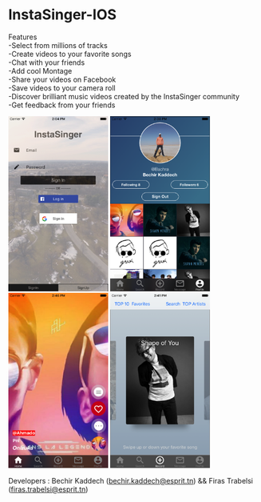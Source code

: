 # InstaSinger-IOS

Features </br>
-Select from millions of tracks </br>
-Create videos to your favorite songs</br>
-Chat with your friends</br>
-Add cool Montage</br>
-Share your videos on Facebook</br>
-Save videos to your camera roll </br>
-Discover brilliant music videos created by the InstaSinger community</br>
-Get feedback from your friends</br>

<div>
<img src="https://github.com/bachra1993/InstaSinger-IOS/blob/master/Simulator%20Screen%20Shot%20May%2029%2C%202017%2C%202.04.18%20PM.png" width="200" height="350">


<img src="https://github.com/bachra1993/InstaSinger-IOS/blob/master/Simulator%20Screen%20Shot%20May%2029%2C%202017%2C%202.38.36%20PM.png" width="200" height="350">

<img src="https://github.com/bachra1993/InstaSinger-IOS/blob/master/Simulator%20Screen%20Shot%20May%2029%2C%202017%2C%202.46.03%20PM.png" width="200" height="350">

<img src="https://github.com/bachra1993/InstaSinger-IOS/blob/master/Simulator%20Screen%20Shot%20May%2029%2C%202017%2C%202.41.14%20PM.png" width="200" height="350">
</div>

 Developers : Bechir Kaddech (bechir.kaddech@esprit.tn) && Firas Trabelsi (firas.trabelsi@esprit.tn) 
